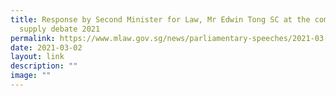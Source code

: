 ```yaml
---
title: Response by Second Minister for Law, Mr Edwin Tong SC at the committee of
  supply debate 2021
permalink: https://www.mlaw.gov.sg/news/parliamentary-speeches/2021-03-02-response-speech-by-mr-edwin-tong-at-the-committee-of-supply-2021-minlaw/
date: 2021-03-02
layout: link
description: ""
image: ""
---
```




